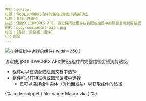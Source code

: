 ```yaml
---
布局：sw-tool
标题：将SOLIDWORKS组件的路径复制到剪贴板的宏
标题：复制组件路径
描述：使用SOLIDWORKS API，该宏将所选组件在装配或绘图中的路径复制到剪贴板
图片：copy-component-path.png
标签：[路径，剪贴板，组件]
组：装配
---
```

![在特征树中选择的组件](selected-component.png){ width=250 }

该宏使用SOLIDWORKS API将所选组件的完整路径复制到剪贴板。

* 组件可以在装配或绘图文档中选择
* 组件可以在特征树或图形区域中选择
    * 还可以选择组件实体（例如面或边）以获取组件的路径

{% code-snippet { file-name: Macro.vba } %}